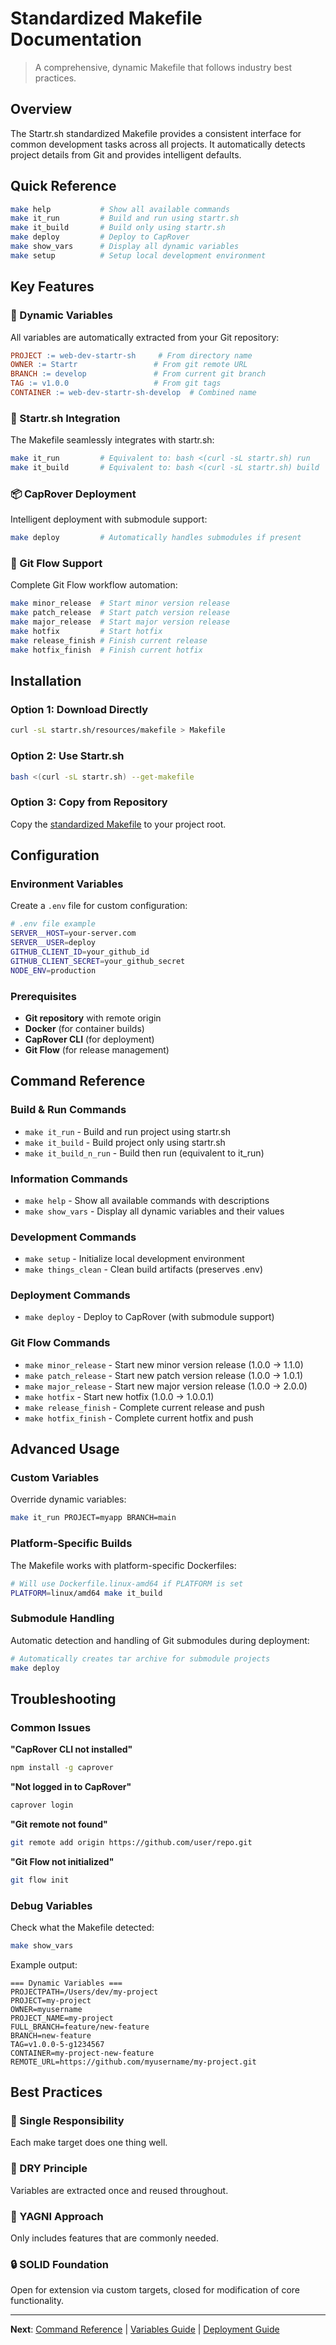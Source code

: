 # Standardized Makefile Documentation

> A comprehensive, dynamic Makefile that follows industry best practices.

## Overview

The Startr.sh standardized Makefile provides a consistent interface for common development tasks across all projects. It automatically detects project details from Git and provides intelligent defaults.

## Quick Reference

```bash
make help           # Show all available commands
make it_run         # Build and run using startr.sh
make it_build       # Build only using startr.sh  
make deploy         # Deploy to CapRover
make show_vars      # Display all dynamic variables
make setup          # Setup local development environment
```

## Key Features

### 🔄 Dynamic Variables
All variables are automatically extracted from your Git repository:

```makefile
PROJECT := web-dev-startr-sh     # From directory name
OWNER := Startr                 # From git remote URL
BRANCH := develop               # From current git branch
TAG := v1.0.0                   # From git tags
CONTAINER := web-dev-startr-sh-develop  # Combined name
```

### 🚀 Startr.sh Integration
The Makefile seamlessly integrates with startr.sh:

```bash
make it_run         # Equivalent to: bash <(curl -sL startr.sh) run
make it_build       # Equivalent to: bash <(curl -sL startr.sh) build
```

### 📦 CapRover Deployment
Intelligent deployment with submodule support:

```bash
make deploy         # Automatically handles submodules if present
```

### 🔄 Git Flow Support
Complete Git Flow workflow automation:

```bash
make minor_release  # Start minor version release
make patch_release  # Start patch version release
make major_release  # Start major version release
make hotfix         # Start hotfix
make release_finish # Finish current release
make hotfix_finish  # Finish current hotfix
```

## Installation

### Option 1: Download Directly
```bash
curl -sL startr.sh/resources/makefile > Makefile
```

### Option 2: Use Startr.sh
```bash
bash <(curl -sL startr.sh) --get-makefile
```

### Option 3: Copy from Repository
Copy the [standardized Makefile](../../Makefile) to your project root.

## Configuration

### Environment Variables
Create a `.env` file for custom configuration:

```bash
# .env file example
SERVER__HOST=your-server.com
SERVER__USER=deploy
GITHUB_CLIENT_ID=your_github_id
GITHUB_CLIENT_SECRET=your_github_secret
NODE_ENV=production
```

### Prerequisites
- **Git repository** with remote origin
- **Docker** (for container builds)
- **CapRover CLI** (for deployment)
- **Git Flow** (for release management)

## Command Reference

### Build & Run Commands
- `make it_run` - Build and run project using startr.sh
- `make it_build` - Build project only using startr.sh
- `make it_build_n_run` - Build then run (equivalent to it_run)

### Information Commands  
- `make help` - Show all available commands with descriptions
- `make show_vars` - Display all dynamic variables and their values

### Development Commands
- `make setup` - Initialize local development environment
- `make things_clean` - Clean build artifacts (preserves .env)

### Deployment Commands
- `make deploy` - Deploy to CapRover (with submodule support)

### Git Flow Commands
- `make minor_release` - Start new minor version release (1.0.0 → 1.1.0)
- `make patch_release` - Start new patch version release (1.0.0 → 1.0.1)  
- `make major_release` - Start new major version release (1.0.0 → 2.0.0)
- `make hotfix` - Start new hotfix (1.0.0 → 1.0.0.1)
- `make release_finish` - Complete current release and push
- `make hotfix_finish` - Complete current hotfix and push

## Advanced Usage

### Custom Variables
Override dynamic variables:

```bash
make it_run PROJECT=myapp BRANCH=main
```

### Platform-Specific Builds
The Makefile works with platform-specific Dockerfiles:

```bash
# Will use Dockerfile.linux-amd64 if PLATFORM is set
PLATFORM=linux/amd64 make it_build
```

### Submodule Handling
Automatic detection and handling of Git submodules during deployment:

```bash
# Automatically creates tar archive for submodule projects
make deploy
```

## Troubleshooting

### Common Issues

**"CapRover CLI not installed"**
```bash
npm install -g caprover
```

**"Not logged in to CapRover"**
```bash
caprover login
```

**"Git remote not found"**
```bash
git remote add origin https://github.com/user/repo.git
```

**"Git Flow not initialized"**
```bash
git flow init
```

### Debug Variables
Check what the Makefile detected:

```bash
make show_vars
```

Example output:
```
=== Dynamic Variables ===
PROJECTPATH=/Users/dev/my-project
PROJECT=my-project
OWNER=myusername
PROJECT_NAME=my-project
FULL_BRANCH=feature/new-feature
BRANCH=new-feature
TAG=v1.0.0-5-g1234567
CONTAINER=my-project-new-feature
REMOTE_URL=https://github.com/myusername/my-project.git
```

## Best Practices

### 🎯 Single Responsibility
Each make target does one thing well.

### 🔄 DRY Principle  
Variables are extracted once and reused throughout.

### 🧪 YAGNI Approach
Only includes features that are commonly needed.

### 🔒 SOLID Foundation
Open for extension via custom targets, closed for modification of core functionality.

---

**Next**: [Command Reference](commands.md) | [Variables Guide](variables.md) | [Deployment Guide](deployment.md)
